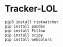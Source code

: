 # Tracker-LOL
 
```batch
pip3 install riotwatcher
pip install pandas
pip install Pillow
pip install scipy
pip install webcolors
```
